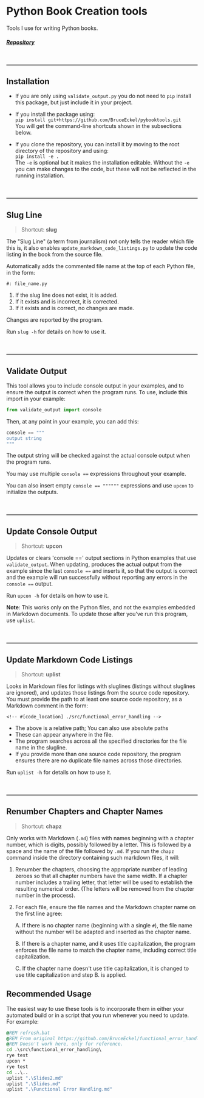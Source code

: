 # Python Book Creation tools

Tools I use for writing Python books.

##### [Repository](https://github.com/BruceEckel/pybooktools)

<hr style="height:3px;border-width:0;color:gray;background-color:gray; margin-top:50px;">

## Installation

- If you are only using `validate_output.py` you do not need
  to `pip` install this package, but just include it in your project.

- If you install the package using:  
      ```
      pip install git+https://github.com/BruceEckel/pybooktools.git
      ```    
  You will get the command-line shortcuts shown in the subsections below.

- If you clone the repository, you can install it by moving to the root
  directory of the repository and using:  
      ```
      pip install -e .
      ```    
  The `-e` is optional but it makes the installation editable. Without the `-e` you
  can make changes to the code, but these will not be reflected in the running installation.

<hr style="height:3px;border-width:0;color:gray;background-color:gray; margin-top:50px;">

## Slug Line

> Shortcut: **slug**

The "Slug Line" (a term from journalism) not only tells the reader which file
this is, it also enables `update_markdown_code_listings.py` to update the
code listing in the book from the source file.

Automatically adds the commented file name at the top of each Python file,
in the form:

```text
#: file_name.py
```

1. If the slug line does not exist, it is added.
2. If it exists and is incorrect, it is corrected.
3. If it exists and is correct, no changes are made.

Changes are reported by the program.

Run `slug -h` for details on how to use it.


<hr style="height:3px;border-width:0;color:gray;background-color:gray; margin-top:50px;">

## Validate Output

This tool allows you to include console output in your examples, and
to ensure the output is correct when the program runs. To use, include
this import in your example:

```python
from validate_output import console
```

Then, at any point in your example, you can add this:

```python
console == """
output string
"""
```

The output string will be checked against the actual console output when
the program runs.

You may use multiple `console ==` expressions throughout your example.

You can also insert empty `console == """"""` expressions and use
`upcon` to initialize the outputs.


<hr style="height:3px;border-width:0;color:gray;background-color:gray; margin-top:50px;">

## Update Console Output

> Shortcut: **upcon**

Updates or clears 'console ==' output sections in Python examples that use
`validate_output`. When updating, produces the actual output from the example since
the last `console ==` and inserts it, so that the output is correct and the example
will run successfully without reporting any errors in the `console ==` output.

Run `upcon -h` for details on how to use it.

**Note**: This works only on the Python files, and not
the examples embedded in Markdown documents. To update those after
you've run this program, use `uplist`.

<hr style="height:3px;border-width:0;color:gray;background-color:gray; margin-top:50px;">

## Update Markdown Code Listings

> Shortcut: **uplist**

Looks in Markdown files for listings with sluglines (listings without sluglines are ignored),
and updates those listings from the source code repository.
You must provide the path to at least one source code repository,
as a Markdown comment in the form:  
```
<!-- #[code_location] ./src/functional_error_handling -->
```
- The above is a relative path; You can also use absolute paths
- These can appear anywhere in the file.
- The program searches across all the specified directories for the file name in the slugline.
- If you provide more than one source code repository, the program ensures
  there are no duplicate file names across those directories. 

Run `uplist -h` for details on how to use it.

<hr style="height:3px;border-width:0;color:gray;background-color:gray; margin-top:50px;">

## Renumber Chapters and Chapter Names

> Shortcut: **chapz**

Only works with Markdown (`.md`) files with names beginning with a chapter number, which is digits, possibly followed by a letter.
This is followed by a space and the name of the file followed by `.md`. 
If you run the `chapz` command inside the directory containing such markdown files, it will:

1. Renumber the chapters, choosing the appropriate number of leading zeroes so that all chapter numbers have the same width.
    If a chapter number includes a trailing letter, that letter will be used to establish the resulting numerical order.
    (The letters will be removed from the chapter number in the process).

2.  For each file, ensure the file names and the Markdown chapter name on the first line agree:

    A. If there is no chapter name (beginning with a single `#`), the file name without the number will be adapted and inserted as the chapter name.

    B. If there is a chapter name, and it uses title capitalization, the program enforces the file name to match the chapter name, including correct title capitalization.

    C. If the chapter name doesn't use title capitalization, it is changed to use title capitalization and step B. is applied.

## Recommended Usage

The easiest way to use these tools is to incorporate them in either
your automated build or in a script that you run whenever you need to
update. For example:

```bat
@REM refresh.bat
@REM From original https://github.com/BruceEckel/functional_error_handling
@REM Doesn't work here, only for reference.
cd .\src\functional_error_handling\
rye test
upcon *
rye test
cd ..\..
uplist ".\Slides2.md"
uplist ".\Slides.md"
uplist ".\Functional Error Handling.md"
```
